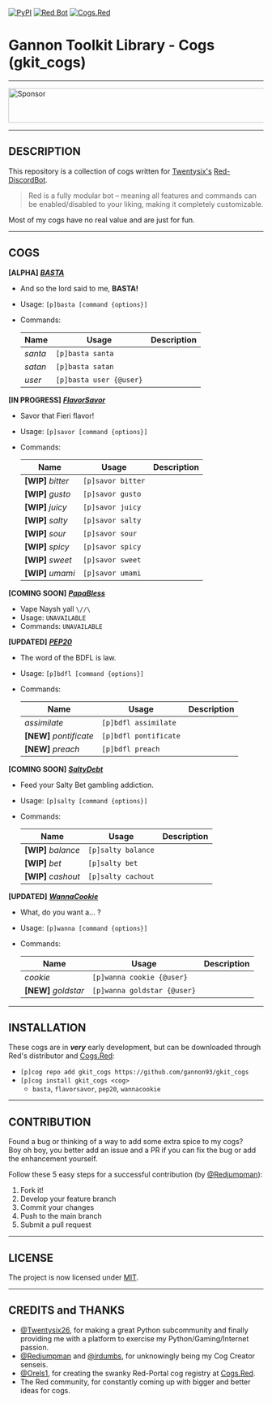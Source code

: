 [![PyPI](https://img.shields.io/badge/Python-3.5-blue.svg)](https://www.python.org/downloads/) 
[![Red Bot](https://img.shields.io/badge/Discord-Red%20Bot-red.svg)](https://github.com/Twentysix26/Red-DiscordBot)
[![Cogs.Red](https://img.shields.io/badge/Cogs.Red-gkit__cogs-red.svg)](https://cogs.red/cogs/gannon93/gkit_cogs/)

# Gannon Toolkit Library - Cogs (gkit_cogs)

---

<a target='_blank' rel='nofollow' href='https://app.codesponsor.io/link/raiq3oRu2yGcVNAnbBGftY8G/gannon93/gkit_cogs'>
  <img alt='Sponsor' width='888' height='68' src='https://app.codesponsor.io/embed/raiq3oRu2yGcVNAnbBGftY8G/gannon93/gkit_cogs.svg' />
</a>

---

## DESCRIPTION

This repository is a collection of cogs written for [Twentysix's](https://github.com/Twentysix26) [Red-DiscordBot](https://github.com/Cog-Creators/Red-DiscordBot).  

> Red is a fully modular bot – meaning all features and commands can be enabled/disabled to your liking, making it completely customizable.

Most of my cogs have no real value and are just for fun.  

---

## COGS

**[ALPHA]** [_**BASTA**_](https://github.com/gannon93/gkit_cogs/wiki/BASTA!)
  - And so the lord said to me, **BASTA!**
  - Usage: `[p]basta [command {options}]`
  - Commands:

    | Name | Usage | Description |
    | ---- | ----- | ----------- |
    | _santa_ | `[p]basta santa` | |
    | _satan_ | `[p]basta satan` | |
    | _user_ | `[p]basta user {@user}` | |


**[IN PROGRESS]** [_**FlavorSavor**_](https://github.com/gannon93/gkit_cogs/wiki/FlavorSavor)
  - Savor that Fieri flavor!
  - Usage: `[p]savor [command {options}]`
  - Commands:

    | Name | Usage | Description |
    | ---- | ----- | ----------- |
    | **[WIP]** _bitter_ | `[p]savor bitter` | |
    | **[WIP]** _gusto_ | `[p]savor gusto` | |
    | **[WIP]** _juicy_ | `[p]savor juicy` | |
    | **[WIP]** _salty_ | `[p]savor salty` | |
    | **[WIP]** _sour_ | `[p]savor sour` | |
    | **[WIP]** _spicy_ | `[p]savor spicy` | |
    | **[WIP]** _sweet_ | `[p]savor sweet` | |
    | **[WIP]** _umami_ | `[p]savor umami` | |


**[COMING SOON]** [_**PapaBless**_](https://github.com/gannon93/gkit_cogs/wiki/PapaBless)
  - Vape Naysh yall `\//\`
  - Usage: `UNAVAILABLE`
  - Commands: `UNAVAILABLE`


**[UPDATED]** [_**PEP20**_](https://github.com/gannon93/gkit_cogs/wiki/PEP20)
  - The word of the BDFL is law.
  - Usage: `[p]bdfl [command {options}]`
  - Commands:

    | Name | Usage | Description |
    | ---- | ----- | ----------- |
    | _assimilate_ | `[p]bdfl assimilate` | |
    | **[NEW]** _pontificate_ | `[p]bdfl pontificate` | |
    | **[NEW]** _preach_ | `[p]bdfl preach` | |


**[COMING SOON]** [_**SaltyDebt**_](https://github.com/gannon93/gkit_cogs/wiki/SaltyDebt)
  - Feed your Salty Bet gambling addiction.
  - Usage: `[p]salty [command {options}]`
  - Commands:

    | Name | Usage | Description |
    | ---- | ----- | ----------- |
    | **[WIP]** _balance_ | `[p]salty balance` | |
    | **[WIP]** _bet_ | `[p]salty bet` | |
    | **[WIP]** _cashout_ | `[p]salty cachout` | |


**[UPDATED]** [_**WannaCookie**_](https://github.com/gannon93/gkit_cogs/wiki/WannaCookie)
  - What, do you want a... ?
  - Usage: `[p]wanna [command {options}]`
  - Commands:

    | Name | Usage | Description |
    | ---- | ----- | ----------- |
    | _cookie_ | `[p]wanna cookie {@user}` | |
    | **[NEW]** _goldstar_ | `[p]wanna goldstar {@user}` | |

---

## INSTALLATION

These cogs are in _**very**_ early development, but can be downloaded through Red's distributor and [Cogs.Red](https://cogs.red/cogs/gannon93/gkit_cogs/):  

  - `[p]cog repo add gkit_cogs https://github.com/gannon93/gkit_cogs`
  - `[p]cog install gkit_cogs <cog>`
    - `basta`, `flavorsavor`, `pep20`, `wannacookie`

---

## CONTRIBUTION

Found a bug or thinking of a way to add some extra spice to my cogs?  
Boy oh boy, you better add an issue and a PR if you can fix the bug or add the enhancement yourself.  

Follow these 5 easy steps for a successful contribution (by [@Redjumpman](https://github.com/Redjumpman)):

  1. Fork it!
  2. Develop your feature branch
  3. Commit your changes
  4. Push to the main branch
  5. Submit a pull request

---

## LICENSE

The project is now licensed under [MIT](https://github.com/gannon93/gkit_cogs/blob/master/LICENSE).

---

## CREDITS and THANKS

  - [@Twentysix26](https://github.com/Twentysix26), for making a great Python subcommunity and finally providing me with a platform to exercise my Python/Gaming/Internet passion. 
  - [@Redjumpman](https://github.com/Redjumpman) and [@irdumbs](https://github.com/irdumbs), for unknowingly being my Cog Creator senseis. 
  - [@Orels1](https://github.com/orels1), for creating the swanky Red-Portal cog registry at [Cogs.Red](http://cogs.red).
  - The Red community, for constantly coming up with bigger and better ideas for cogs.
